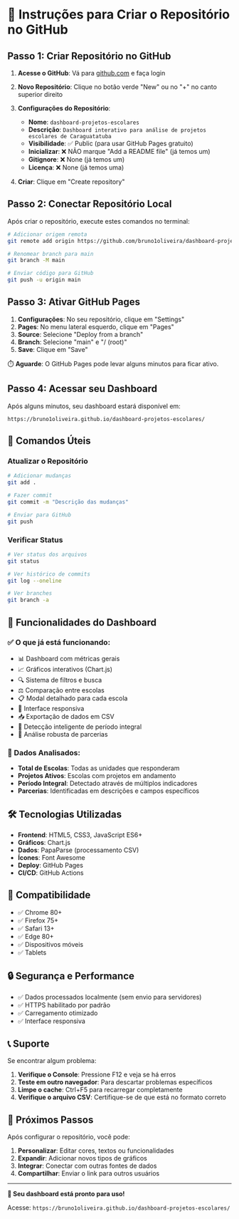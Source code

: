 # 🚀 Instruções para Criar o Repositório no GitHub

## Passo 1: Criar Repositório no GitHub

1. **Acesse o GitHub**: Vá para [github.com](https://github.com) e faça login
2. **Novo Repositório**: Clique no botão verde "New" ou no "+" no canto superior direito
3. **Configurações do Repositório**:
   - **Nome**: `dashboard-projetos-escolares`
   - **Descrição**: `Dashboard interativo para análise de projetos escolares de Caraguatatuba`
   - **Visibilidade**: ✅ Public (para usar GitHub Pages gratuito)
   - **Inicializar**: ❌ NÃO marque "Add a README file" (já temos um)
   - **Gitignore**: ❌ None (já temos um)
   - **Licença**: ❌ None (já temos uma)

4. **Criar**: Clique em "Create repository"

## Passo 2: Conectar Repositório Local

Após criar o repositório, execute estes comandos no terminal:

```bash
# Adicionar origem remota
git remote add origin https://github.com/bruno1oliveira/dashboard-projetos-escolares.git

# Renomear branch para main
git branch -M main

# Enviar código para GitHub
git push -u origin main
```

## Passo 3: Ativar GitHub Pages

1. **Configurações**: No seu repositório, clique em "Settings"
2. **Pages**: No menu lateral esquerdo, clique em "Pages"
3. **Source**: Selecione "Deploy from a branch"
4. **Branch**: Selecione "main" e "/ (root)"
5. **Save**: Clique em "Save"

⏱️ **Aguarde**: O GitHub Pages pode levar alguns minutos para ficar ativo.

## Passo 4: Acessar seu Dashboard

Após alguns minutos, seu dashboard estará disponível em:
```
https://bruno1oliveira.github.io/dashboard-projetos-escolares/
```

## 🔧 Comandos Úteis

### Atualizar o Repositório
```bash
# Adicionar mudanças
git add .

# Fazer commit
git commit -m "Descrição das mudanças"

# Enviar para GitHub
git push
```

### Verificar Status
```bash
# Ver status dos arquivos
git status

# Ver histórico de commits
git log --oneline

# Ver branches
git branch -a
```

## 🌟 Funcionalidades do Dashboard

### ✅ O que já está funcionando:
- 📊 Dashboard com métricas gerais
- 📈 Gráficos interativos (Chart.js)
- 🔍 Sistema de filtros e busca
- ⚖️ Comparação entre escolas
- 📋 Modal detalhado para cada escola
- 📱 Interface responsiva
- 📥 Exportação de dados em CSV
- 🧠 Detecção inteligente de período integral
- 🤝 Análise robusta de parcerias

### 🎯 Dados Analisados:
- **Total de Escolas**: Todas as unidades que responderam
- **Projetos Ativos**: Escolas com projetos em andamento
- **Período Integral**: Detectado através de múltiplos indicadores
- **Parcerias**: Identificadas em descrições e campos específicos

## 🛠️ Tecnologias Utilizadas

- **Frontend**: HTML5, CSS3, JavaScript ES6+
- **Gráficos**: Chart.js
- **Dados**: PapaParse (processamento CSV)
- **Ícones**: Font Awesome
- **Deploy**: GitHub Pages
- **CI/CD**: GitHub Actions

## 📱 Compatibilidade

- ✅ Chrome 80+
- ✅ Firefox 75+
- ✅ Safari 13+
- ✅ Edge 80+
- ✅ Dispositivos móveis
- ✅ Tablets

## 🔒 Segurança e Performance

- ✅ Dados processados localmente (sem envio para servidores)
- ✅ HTTPS habilitado por padrão
- ✅ Carregamento otimizado
- ✅ Interface responsiva

## 📞 Suporte

Se encontrar algum problema:

1. **Verifique o Console**: Pressione F12 e veja se há erros
2. **Teste em outro navegador**: Para descartar problemas específicos
3. **Limpe o cache**: Ctrl+F5 para recarregar completamente
4. **Verifique o arquivo CSV**: Certifique-se de que está no formato correto

## 🎉 Próximos Passos

Após configurar o repositório, você pode:

1. **Personalizar**: Editar cores, textos ou funcionalidades
2. **Expandir**: Adicionar novos tipos de gráficos
3. **Integrar**: Conectar com outras fontes de dados
4. **Compartilhar**: Enviar o link para outros usuários

---

**🚀 Seu dashboard está pronto para uso!** 

Acesse: `https://bruno1oliveira.github.io/dashboard-projetos-escolares/`
